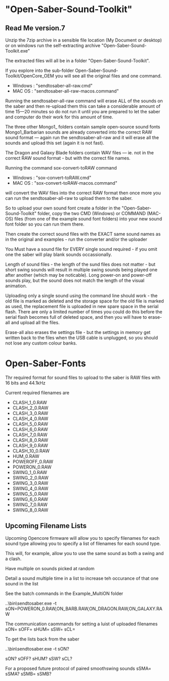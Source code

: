 # "Open-Saber-Sound-Toolkit"

## Read Me version.7

Unzip the 7zip archive in a sensible file location (My Document or desktop)
or on windows run the self-extracting archive "Open-Saber-Sound-Toolkit.exe"

The extracted files will all be in a folder "Open-Saber-Sound-Toolkit".

If you explore into the sub-folder Open-Saber-Sound-Toolkit/OpenCore_OEM
you will see all the original files and one command.
  - Windows : "sendtosaber-all-raw.cmd"
  - MAC OS  : "sendtosaber-all-raw-macos.command"

Running the sendtosaber-all-raw command will erase ALL of the 
sounds on the saber and then re-upload them this can take a considerable 
amount of time 15—20 minutes so do not run it until you are prepared to 
let the saber and computer do their work for this amount of time.

The three other Mongo1_<something> folders contain sample open-source 
sound fonts Mongo1_Barbarian sounds are already converted into the 
correct RAW sound format — again run the sendtosaber-all-raw and 
it will erase all the sounds and upload this set (again it is not fast).

The Dragon and Galaxy Blade folders contain WAV files — ie. not in the 
correct RAW sound format - but with the correct file names.

Running the command sox-convert-toRAW command 
  - Windows : "sox-convert-toRAW.cmd"
  - MAC OS  : "sox-convert-toRAW-macos.command"

will convert the WAV files into the correct RAW format then once more 
you can run the sendtosaber-all-raw to upload them to the saber.

So to upload your own sound font create a folder in the 
"Open-Saber-Sound-Toolkit" folder, copy the two CMD (Windows) or 
COMMAND (MAC-OS) files (from one of the example sound font folders) 
into your new sound font folder so you can run them there.

Then create the correct sound files with the EXACT same sound names as 
in the original and examples - run the converter and/or the uploader

You Must have a sound file for EVERY single sound required - if you 
omit one the saber will play blank sounds occassionally.

Length of sound files - the length of the sund files does not matter - 
but short swing sounds will result in multiple swing sounds being 
played one after another (which may be noticable). Long power-on and 
power-off sounds play, but the sound does not match the length of the 
visual animation.

Uploading only a single sound using the command line should work - the 
old file is marked as deleted and the storage space for the old file is 
marked as used, the replacement file is uploaded in new spare space in 
the serial flash. There are only a limited number of times you could do 
this before the serial flash becomes full of deleted space, and then 
you will have to erase-all and upload all the files.

Erase-all also erases the settings file - but the settings in memory get 
written back to the files when the USB cable is unplugged, so you 
should not lose any custom colour banks.

# Open-Saber-Fonts
Thr required format for sound files to upload to the saber is RAW 
files with 16 bits and 44.1kHz

Current required filenames are
* CLASH_1_0.RAW
* CLASH_2_0.RAW
* CLASH_3_0.RAW
* CLASH_4_0.RAW
* CLASH_5_0.RAW
* CLASH_6_0.RAW
* CLASH_7_0.RAW
* CLASH_8_0.RAW
* CLASH_9_0.RAW
* CLASH_10_0.RAW
* HUM_0.RAW
* POWEROFF_0.RAW
* POWERON_0.RAW
* SWING_1_0.RAW
* SWING_2_0.RAW
* SWING_3_0.RAW
* SWING_4_0.RAW
* SWING_5_0.RAW
* SWING_6_0.RAW
* SWING_7_0.RAW
* SWING_8_0.RAW

## Upcoming Filename Lists

 Upcoming Opencore firmware will allow you to specify filenames for each sound type
 allowing you to specify a list of filenames for each sound type.
 
 This will, for example, allow you to use the same sound as both a swing and a clash.
 
 Have multiple on sounds picked at random
 
 Detail a sound multiple time in a list to increase teh occurance of that one sound in the list
 
 See the batch commands in the Example_MultiON folder
 
 ..\bin\sendtosaber.exe -t sON=POWERON_0.RAW,ON_BARB.RAW,ON_DRAGON.RAW,ON_GALAXY.RAW

 The communication caommands for setting a luist of uploaded filenames
 sON=
 sOFF=
 sHUM=
 sSW=
 sCL=
 
 To get the lists back from the saber
 
 ..\bin\sendtosaber.exe -t sON?
 
 sON?
 sOFF?
 sHUM?
 sSW?
 sCL?
 
 For a proposed future protocol of paired smoothswing sounds
 sSMA=
 sSMA?
 sSMB=
 sSMB?
